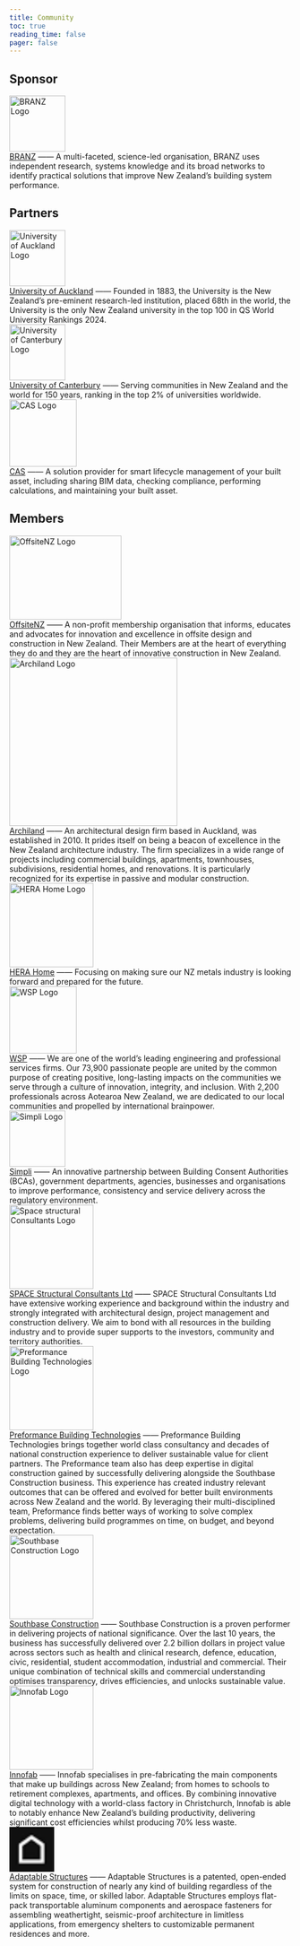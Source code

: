 ```yaml
---
title: Community
toc: true
reading_time: false
pager: false
---
```


## Sponsor

<div class="card">
  <img src="https://d39d3mj7qio96p.cloudfront.net/static/da3c4064/images/mstile-310x310.png" alt="BRANZ Logo" class="card-img" width="100" height="100">
  <div class="card-content">
    <a href="https://www.branz.co.nz/">BRANZ</a> —— A multi-faceted, science-led organisation, BRANZ uses independent research, systems knowledge and its broad networks to identify practical solutions that improve New Zealand’s building system performance.
  </div>
</div>

## Partners

<div class="card">
  <img src="https://usercontent.one/wp/studyoptions.com/wp-content/uploads/2024/07/UoA-Logo-DarkBlue.png" alt="University of Auckland Logo" class="card-img" width="100" height="100">
  <div class="card-content">
    <a href="https://www.auckland.ac.nz/">University of Auckland</a> —— Founded in 1883, the University is the New Zealand’s pre-eminent research-led institution, placed 68th in the world, the University is the only New Zealand university in the top 100 in QS World University Rankings 2024.
  </div>
</div>

<div class="card">
  <img src="  https://www.canterbury.ac.nz/content/uoc-main-site…e.coreimg.jpeg/1689207686734/coat-of-arms-uc.jpeg" alt="University of Canterbury Logo" class="card-img" width="100" height="100">
  <div class="card-content">
    <a href="https://www.canterbury.ac.nz/">University of Canterbury</a> —— Serving communities in New Zealand and the world for 150 years, ranking in the top 2% of universities worldwide.
  </div>
</div>

<div class="card">
  <img src="https://cas.net.nz/assets/img/cas_logo.png" alt="CAS Logo" class="card-img" width="120">
  <div class="card-content">
    <a href="https://cas.net.nz/">CAS</a> —— A solution provider for smart lifecycle management of your built asset, including sharing BIM data, checking compliance, performing calculations, and maintaining your built asset.
  </div>
</div>

## Members

<div class="card">
  <img src="https://encrypted-tbn0.gstatic.com/images?q=tbn:ANd9GcQV6QdmSI7laCIKUd7i0oHxob2Sw1TRiPdQJA&s" alt="OffsiteNZ Logo" class="card-img" width="200" height="150">
  <div class="card-content">
    <a href="https://www.offsitenz.com/">OffsiteNZ</a> —— A non-profit membership organisation that informs, educates and advocates for innovation and excellence in offsite design and construction in New Zealand. Their Members are at the heart of everything they do and they are the heart of innovative construction in New Zealand.
  </div>
</div>

<div class="card">
  <img src="https://images.squarespace-cdn.com/content/v1/5d1513d7e1ca3d00018fceca/1600118558834-GF3R1DV33PL9X91ZPAXL/download.jpg" alt="Archiland Logo" class="card-img" width="300">
  <div class="card-content">
    <a href="https://www.archiland.co.nz/">Archiland</a> —— An architectural design firm based in Auckland, was established in 2010. It prides itself on being a beacon of excellence in the New Zealand architecture industry. The firm specializes in a wide range of projects including commercial buildings, apartments, townhouses, subdivisions, residential homes, and renovations. It is particularly recognized for its expertise in passive and modular construction.
  </div>
</div>

<div class="card">
  <img src="  https://www.issa.co.nz/wp-content/uploads/2023/09/HERAlogo_WITH_Tagline_Colour.png" alt="HERA Home Logo" class="card-img" width="150">
  <div class="card-content">
    <a href="https://www.hera.org.nz/">HERA Home</a> ——  Focusing on making sure our NZ metals industry is looking forward and prepared for the future.
  </div>
</div>

<div class="card">
  <img src="https://upload.wikimedia.org/wikipedia/commons/thumb/9/92/WSP_logo.svg/1200px-WSP_logo.svg.png" alt="WSP Logo" class="card-img" width="120">
  <div class="card-content">
    <a href="https://www.wsp.com/en-nz/">WSP</a> —— We are one of the world’s leading engineering and professional services firms. Our 73,900 passionate people are united by the common purpose of creating positive, long-lasting impacts on the communities we serve through a culture of innovation, integrity, and inclusion. With 2,200 professionals across Aotearoa New Zealand, we are dedicated to our local communities and propelled by international brainpower.
  </div>
</div>

<div class="card">
  <img src="https://media.licdn.com/dms/image/v2/D560BAQEm4UUI5vPqZg/company-logo_200_200/company-logo_200_200/0/1701657469744/simplicentreofexcellence_logo?e=2147483647&v=beta&t=VfPxmpITuAPMyXZLAKzQj302q5veKW20VdnQ7gDXn8s" alt="Simpli Logo" class="card-img" width="100">
  <div class="card-content">
    <a href="https://simpli.govt.nz/">Simpli</a> —— An innovative partnership between Building Consent Authorities (BCAs), government departments, agencies, businesses and organisations to improve performance, consistency and service delivery across the regulatory environment.
  </div>
</div>

<div class="card">
  <img src="https://static.wixstatic.com/media/ef00dc_ea392a52d2a8420c8a7762ba0b97e030~mv2.png/v1/fill/w_180,h_135,al_c,q_85,usm_0.66_1.00_0.01,enc_auto/SPACE%20logo-new-01.png" alt="Space structural Consultants Logo" class="card-img" width="150">
  <div class="card-content">
    <a href="https://www.spacestructural.co.nz/">SPACE Structural Consultants Ltd</a> —— SPACE Structural Consultants Ltd have extensive working experience and background within the industry and strongly integrated with architectural design, project management and construction delivery. We aim to bond with all resources in the building industry and to provide super supports to the investors, community and territory authorities.
  </div>
</div>

<div class="card">
  <img src="https://encrypted-tbn0.gstatic.com/images?q=tbn:ANd9GcS_pA9xoliClaaZKWQ-i29CGJZRYZVftkXqIC1fHcdMx5wSCMDkrbfEvxnN8j2l7I5f1lE&usqp=CAU" alt="Preformance Building Technologies Logo" class="card-img" width="150">
  <div class="card-content">
    <a href="https://preformance.co.nz/">Preformance Building Technologies</a> —— Preformance Building Technologies brings together world class consultancy and decades of national construction experience to deliver sustainable value for client partners. The Preformance team also has deep expertise in digital construction gained by successfully delivering alongside the Southbase Construction business. This experience has created industry relevant outcomes that can be offered and evolved for better built environments across New Zealand and the world. By leveraging their multi-disciplined team, Preformance finds better ways of working to solve complex problems, delivering build programmes on time, on budget, and beyond expectation.
  </div>
</div>

<div class="card">
  <img src="https://southbase.co.nz/_next/image?url=https%3A%2F%2Fcms.southbase.co.nz%2Fassets%2F_1068x908_crop_center-center_99_none%2F58501%2FSouthbase-Construction-Logo.webp&w=1920&q=75" alt="Southbase Construction Logo" class="card-img" width="150">
  <div class="card-content">
    <a href="https://southbase.co.nz/">Southbase Construction</a> —— Southbase Construction is a proven performer in delivering projects of national significance. Over the last 10 years, the business has successfully delivered over 2.2 billion dollars in project value across sectors such as health and clinical research, defence, education, civic, residential, student accommodation, industrial and commercial. Their unique combination of technical skills and commercial understanding optimises transparency, drives efficiencies, and unlocks sustainable value.
  </div>
</div>

<div class="card">
  <img src="https://innofab.co.nz/svg/logo.svg" alt="Innofab Logo" class="card-img" width="150">
  <div class="card-content">
    <a href="https://southbase.co.nz/_next/image?url=https%3A%2F%2Fcms.southbase.co.nz%2Fassets%2F_1068x908_crop_center-center_99_none%2F58502%2FInnofab-Logo.webp&w=1920&q=75">Innofab</a> —— Innofab specialises in pre-fabricating the main components that make up buildings across New Zealand; from homes to schools to retirement complexes, apartments, and offices. By combining innovative digital technology with a world-class factory in Christchurch, Innofab is able to notably enhance New Zealand’s building productivity, delivering significant cost efficiencies whilst producing 70% less waste.
  </div>
</div>

<div class="card">
  <img src="data:image/png;base64,iVBORw0KGgoAAAANSUhEUgAAABwAAAAcCAAAAABXZoBIAAAA1klEQVR4AazQIYjDQBCF4WdXvRlYb0o8nK06d96dh/O+KjrqXE2JN5X1BOLqiYequpiVr6SUNJumNe0PI4bPPdiLPoV8gtHNA2DO6A9IJ4rmH4hcQOLvLB3XcM6RCLV0SkolgnGC7oafTjrE35PUfsEZRzSiSupLBMSD1G9AH5HeSt03GBmw6aUaHDEUww8z0oh1pwY+xRSDXXNDqRbMsLhjpeYNtBnymnER3dyHW8TBBl5Ax1iZ40qp3tW3tu18hLxshNU+r5rgZfyCDGhAQBBv6qOhJABOXZbK9ExRpwAAAABJRU5ErkJggg==" alt="Adaptable Structures Logo" class="card-img" width="80">
  <div class="card-content">
    <a href="https://adaptablestructures.com/">Adaptable Structures</a> —— Adaptable Structures is a patented, open-ended system for construction of nearly any kind of building regardless of the limits on space, time, or skilled labor. Adaptable Structures employs flat-pack transportable aluminum components and aerospace fasteners for assembling weathertight, seismic-proof architecture in limitless applications, from emergency shelters to customizable permanent residences and more.
  </div>
</div>